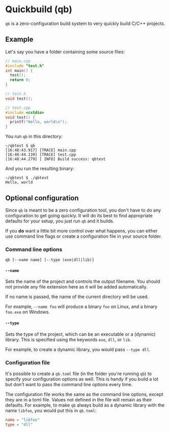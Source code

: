 # Quickbuild (qb)
`qb` is a zero-configuration build system to very quickly build C/C++ projects.

## Example
Let's say you have a folder containing some source files:

```c++
// main.cpp
#include "test.h"
int main() {
  test();
  return 0;
}

// test.h
void test();

// test.cpp
#include <cstdio>
void test() {
  printf("Hello, world\n");
}
```

You run `qb` in this directory:

```
~/qbtest $ qb
[16:48:43.917] [TRACE] main.cpp
[16:48:44.139] [TRACE] test.cpp
[16:48:44.279] [ INFO] Build success: qbtest
```

And you run the resulting binary:
```
~/qbtest $ ./qbtest
Hello, world
```

## Optional configuration
Since `qb` is meant to be a zero configuration tool, you don't have to do any configuration to get going quickly. It will do its best to find appropriate defaults for your setup, you just run `qb` and it builds.

If you **do** want a little bit more control over what happens, you can either use command line flags or create a configuration file in your source folder.

### Command line options
```
qb [--name name] [--type (exe|dll|lib)]
```

#### `--name`
Sets the name of the project and controls the output filename. You should not provide any file extension here as it will be added automatically.

If no name is passed, the name of the current directory will be used.

For example, `--name foo` will produce a binary `foo` on Linux, and a binary `foo.exe` on Windows.

#### `--type`
Sets the type of the project, which can be an executable or a (dynamic) library. This is specified using the keywords `exe`, `dll`, or `lib`.

For example, to create a dynamic library, you would pass `--type dll`.

### Configuration file
It's possible to create a `qb.toml` file (in the folder you're running `qb`) to specify your configuration options as well. This is handy if you build a lot but don't want to pass the command line options every time.

The configuration file works the same as the command line options, except they are in a toml file. Values not defined in the file will remain as their defaults. For example, to make `qb` always build as a dynamic library with the name `libfoo`, you would put this in `qb.toml`:

```toml
name = "libfoo"
type = "dll"
```
